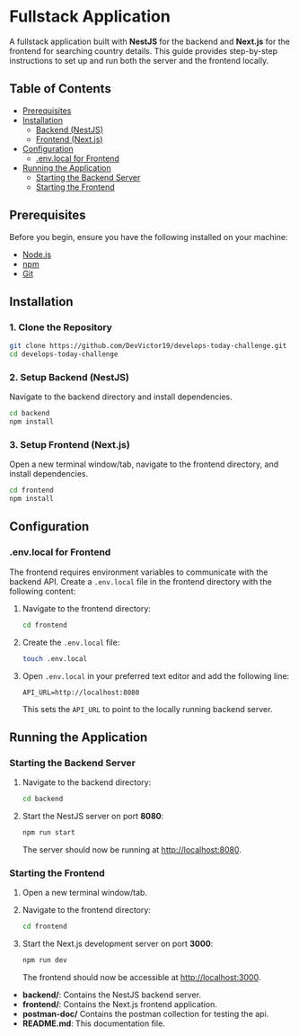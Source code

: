 # Fullstack Application

A fullstack application built with **NestJS** for the backend and **Next.js** for the frontend for searching country details. This guide provides step-by-step instructions to set up and run both the server and the frontend locally.

## Table of Contents

- [Prerequisites](#prerequisites)
- [Installation](#installation)
  - [Backend (NestJS)](#backend-nestjs)
  - [Frontend (Next.js)](#frontend-nextjs)
- [Configuration](#configuration)
  - [.env.local for Frontend](#envlocal-for-frontend)
- [Running the Application](#running-the-application)
  - [Starting the Backend Server](#starting-the-backend-server)
  - [Starting the Frontend](#starting-the-frontend)

## Prerequisites

Before you begin, ensure you have the following installed on your machine:

- [Node.js](https://nodejs.org/)
- [npm](https://www.npmjs.com/)
- [Git](https://git-scm.com/)

## Installation

### 1. Clone the Repository

```bash
git clone https://github.com/DevVictor19/develops-today-challenge.git
cd develops-today-challenge
```

### 2. Setup Backend (NestJS)

Navigate to the backend directory and install dependencies.

```bash
cd backend
npm install
```

### 3. Setup Frontend (Next.js)

Open a new terminal window/tab, navigate to the frontend directory, and install dependencies.

```bash
cd frontend
npm install
```

## Configuration

### .env.local for Frontend

The frontend requires environment variables to communicate with the backend API. Create a `.env.local` file in the frontend directory with the following content:

1. Navigate to the frontend directory:

   ```bash
   cd frontend
   ```

2. Create the `.env.local` file:

   ```bash
   touch .env.local
   ```

3. Open `.env.local` in your preferred text editor and add the following line:

   ```env
   API_URL=http://localhost:8080
   ```

   This sets the `API_URL` to point to the locally running backend server.

## Running the Application

### Starting the Backend Server

1. Navigate to the backend directory:

   ```bash
   cd backend
   ```

2. Start the NestJS server on port **8080**:

   ```bash
   npm run start
   ```

   The server should now be running at [http://localhost:8080](http://localhost:8080).

### Starting the Frontend

1. Open a new terminal window/tab.

2. Navigate to the frontend directory:

   ```bash
   cd frontend
   ```

3. Start the Next.js development server on port **3000**:

   ```bash
   npm run dev
   ```

   The frontend should now be accessible at [http://localhost:3000](http://localhost:3000).

- **backend/**: Contains the NestJS backend server.
- **frontend/**: Contains the Next.js frontend application.
- **postman-doc/** Contains the postman collection for testing the api.
- **README.md**: This documentation file.
